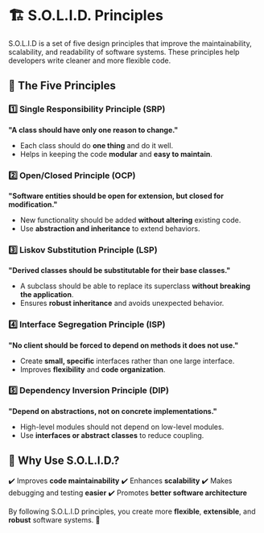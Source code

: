 # 🏗️ S.O.L.I.D. Principles

S.O.L.I.D is a set of five design principles that improve the maintainability, scalability, and readability of software systems. These principles help developers write cleaner and more flexible code.

## 📜 The Five Principles

### 1️⃣ Single Responsibility Principle (SRP)

**"A class should have only one reason to change."**

- Each class should do **one thing** and do it well.
- Helps in keeping the code **modular** and **easy to maintain**.

### 2️⃣ Open/Closed Principle (OCP)

**"Software entities should be open for extension, but closed for modification."**

- New functionality should be added **without altering** existing code.
- Use **abstraction and inheritance** to extend behaviors.

### 3️⃣ Liskov Substitution Principle (LSP)

**"Derived classes should be substitutable for their base classes."**

- A subclass should be able to replace its superclass **without breaking the application**.
- Ensures **robust inheritance** and avoids unexpected behavior.

### 4️⃣ Interface Segregation Principle (ISP)

**"No client should be forced to depend on methods it does not use."**

- Create **small, specific** interfaces rather than one large interface.
- Improves **flexibility** and **code organization**.

### 5️⃣ Dependency Inversion Principle (DIP)

**"Depend on abstractions, not on concrete implementations."**

- High-level modules should not depend on low-level modules.
- Use **interfaces or abstract classes** to reduce coupling.

## 🚀 Why Use S.O.L.I.D.?

✔️ Improves **code maintainability**
✔️ Enhances **scalability**
✔️ Makes debugging and testing **easier**
✔️ Promotes **better software architecture**

By following S.O.L.I.D principles, you create more **flexible**, **extensible**, and **robust** software systems. 🎯
